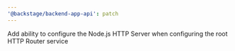 ```yaml
---
'@backstage/backend-app-api': patch
---
```


Add ability to configure the Node.js HTTP Server when configuring the root HTTP Router service
